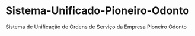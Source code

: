 # Sistema-Unificado-Pioneiro-Odonto
Sistema de Unificação de Ordens de Serviço da Empresa Pioneiro Odonto
